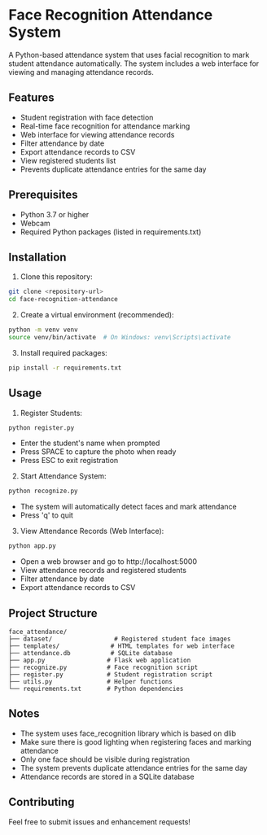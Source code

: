 # Face Recognition Attendance System

A Python-based attendance system that uses facial recognition to mark student attendance automatically. The system includes a web interface for viewing and managing attendance records.

## Features

- Student registration with face detection
- Real-time face recognition for attendance marking
- Web interface for viewing attendance records
- Filter attendance by date
- Export attendance records to CSV
- View registered students list
- Prevents duplicate attendance entries for the same day

## Prerequisites

- Python 3.7 or higher
- Webcam
- Required Python packages (listed in requirements.txt)

## Installation

1. Clone this repository:
```bash
git clone <repository-url>
cd face-recognition-attendance
```

2. Create a virtual environment (recommended):
```bash
python -m venv venv
source venv/bin/activate  # On Windows: venv\Scripts\activate
```

3. Install required packages:
```bash
pip install -r requirements.txt
```

## Usage

1. Register Students:
```bash
python register.py
```
- Enter the student's name when prompted
- Press SPACE to capture the photo when ready
- Press ESC to exit registration

2. Start Attendance System:
```bash
python recognize.py
```
- The system will automatically detect faces and mark attendance
- Press 'q' to quit

3. View Attendance Records (Web Interface):
```bash
python app.py
```
- Open a web browser and go to http://localhost:5000
- View attendance records and registered students
- Filter attendance by date
- Export attendance records to CSV

## Project Structure

```
face_attendance/
├── dataset/                 # Registered student face images
├── templates/              # HTML templates for web interface
├── attendance.db           # SQLite database
├── app.py                 # Flask web application
├── recognize.py           # Face recognition script
├── register.py            # Student registration script
├── utils.py               # Helper functions
└── requirements.txt       # Python dependencies
```

## Notes

- The system uses face_recognition library which is based on dlib
- Make sure there is good lighting when registering faces and marking attendance
- Only one face should be visible during registration
- The system prevents duplicate attendance entries for the same day
- Attendance records are stored in a SQLite database

## Contributing

Feel free to submit issues and enhancement requests! 